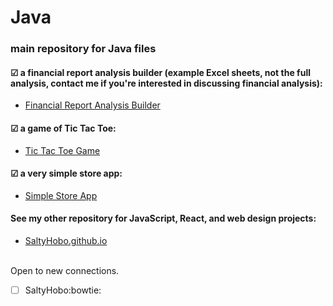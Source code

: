 
# Java
### main repository for Java files


#### &#9745; a financial report analysis builder (example Excel sheets, not the full analysis, contact me if you're interested in discussing financial analysis):
<ul>
  <li>
    <a href="https://github.com/SaltyHobo/Java/tree/main/JavaFinReportBuilder/src/main/java">Financial Report Analysis Builder</a>
  </li>
</ul>

#### &#9745; a game of Tic Tac Toe:
<ul>
  <li>
    <a href="https://github.com/SaltyHobo/Java/tree/main/ticTacToe">Tic Tac Toe Game</a>
  </li>
</ul>

#### &#9745; a very simple store app:
<ul>
  <li>
    <a href="https://github.com/SaltyHobo/Java/tree/main/simpleStoreApp">Simple Store App</a>
  </li>
</ul>

#### See my other repository for JavaScript, React, and web design projects:
<ul>
  <li>
    <a href="https://saltyhobo.github.io">SaltyHobo.github.io</a>
  </li>
</ul>
<br/>
Open to new connections.

- [ ] SaltyHobo:bowtie:
